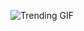 
<!-- GIF_SECTION -->
![Trending GIF](https://media2.giphy.com/media/v1.Y2lkPThiYjIxNzcyMHh3cW45eGx4ODFhMjgydzB2YW91eDhha2FzY3M0OGUxNjkza2FzdiZlcD12MV9naWZzX3NlYXJjaCZjdD1n/A06UFEx8jxEwU/giphy.gif)
<!-- END_GIF_SECTION -->
